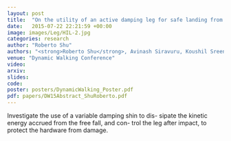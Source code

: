 ```yaml
---
layout: post
title:  "On the utility of an active damping leg for safe landing from a free fall"
date:   2015-07-22 22:21:59 +00:00
image: images/Leg/HIL-2.jpg
categories: research
author: "Roberto Shu"
authors: "<strong>Roberto Shu</strong>, Avinash Siravuru, Koushil Sreenath"
venue: "Dynamic Walking Conference"
video: 
arxiv: 
slides: 
code: 
poster: posters/DynamicWalking_Poster.pdf
pdf: papers/DW15Abstract_ShuRoberto.pdf
---
```


Investigate the use of a variable damping shin to dis- sipate the kinetic energy accrued from the free fall, and con- trol the leg after impact, to protect the hardware from damage.
